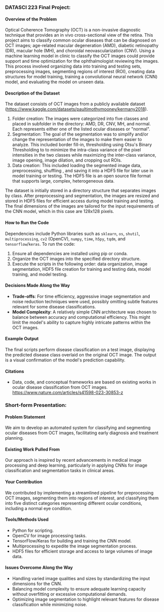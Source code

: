 ### DATASCI 223 Final Project:

#### Overview of the Problem
Optical Coherence Tomography (OCT) is a non-invasive diagnostic technique that provides an in vivo cross-sectional view of the retina. This project aims to classify common ocular diseases that can be diagnosed on OCT images; age-related macular degeneration (AMD), diabetic retinopathy (DR), macular hole (MH), and choroidal neovascularization (CNV). Using a machine learning model in clinic to classify the OCT images could provide support and time optimization for the ophthalmologist reviewing the images. This process involved organizing data into training and testing sets, preprocessing images, segmenting regions of interest (ROI), creating data structures for model training, training a convolutional neural network (CNN) model, and evaluating the model on unseen data.

#### Description of the Dataset
The dataset consists of OCT images from a publicly available dataset (https://www.kaggle.com/datasets/paultimothymooney/kermany2018). 
1) Folder creation: The images were categorized into five classes and placed in subfolder in the directory: AMD, DR, CNV, MH, and normal. Each  represents either one of the listed ocular diseases or "normal".
2) Segmentation: The goal of the segmentation was to simplify and/or change the representation of the images to make them easier to analyze. This included border fill-in, thresholding using Otsu's Binary Thresholding to to minimize the intra-class variance of the pixel intensities in the two classes while maximizing the inter-class variance, image opening, image dilation, and cropping out ROIs.
3) Data creation: This included loading the segmented image data, preprocessing, shuffling , and saving it into a HDF5 file for later use in model training or testing. The HDF5 file is an open source file format that supports large, complex, heterogeneous data.

The dataset is initially stored in a directory structure that separates images by class. After preprocessing and segmentation, the images are resized and stored in HDF5 files for efficient access during model training and testing. The final dimensions of the images are tailored for the input requirements of the CNN model, which in this case are 128x128 pixels.

#### How to Run the Code
Dependencies include Python libraries such as `sklearn`, `os`, `shutil`, `multiprocessing`, `cv2` (OpenCV), `numpy`, `time`, `h5py`, `tqdm`, and `tensorflow`/`keras`. To run the code:
1. Ensure all dependencies are installed using pip or conda.
2. Organize the OCT images into the specified directory structure.
3. Execute the scripts in the following order: data organization, image segmentation, HDF5 file creation for training and testing data, model training, and model testing.

#### Decisions Made Along the Way
- **Trade-offs**: For time efficiency, aggressive image segmentation and noise reduction techniques were used, possibly omitting subtle features relevant for some disease classifications.
- **Model Complexity**: A relatively simple CNN architecture was chosen to balance between accuracy and computational efficiency. This might limit the model's ability to capture highly intricate patterns within the OCT images.

#### Example Output
The final scripts perform disease classification on a test image, displaying the predicted disease class overlaid on the original OCT image. The output is a visual confirmation of the model's prediction capability.

#### Citations
- Data, code, and conceptual frameworks are based on existing works in ocular disease classification from OCT images. https://www.nature.com/articles/s41598-023-30853-z 

### Short-form Presentation:

#### Problem Statement
We aim to develop an automated system for classifying and segmenting ocular diseases from OCT images, facilitating early diagnosis and treatment planning.

#### Existing Work Pulled From
Our approach is inspired by recent advancements in medical image processing and deep learning, particularly in applying CNNs for image classification and segmentation tasks in clinical areas. 

#### Your Contribution
We contributed by implementing a streamlined pipeline for preprocessing OCT images, segmenting them into regions of interest, and classifying them into five distinct categories representing different ocular conditions, including a normal eye condition.

#### Tools/Methods Used
- Python for scripting.
- OpenCV for image processing tasks.
- TensorFlow/Keras for building and training the CNN model.
- Multiprocessing to expedite the image segmentation process.
- HDF5 files for efficient storage and access to large volumes of image data.

#### Issues Overcome Along the Way
- Handling varied image qualities and sizes by standardizing the input dimensions for the CNN.
- Balancing model complexity to ensure adequate learning capacity without overfitting or excessive computational demands.
- Optimizing image segmentation to highlight relevant features for disease classification while minimizing noise.
